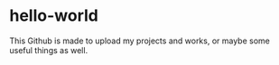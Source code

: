 # hello-world
This Github is made to upload my projects and works, or maybe some useful things as well.
